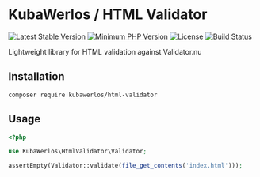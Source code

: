 KubaWerlos / HTML Validator
===========================

[![Latest Stable Version](https://poser.pugx.org/kubawerlos/html-validator/v/stable)](https://packagist.org/packages/kubawerlos/html-validator)
[![Minimum PHP Version](https://img.shields.io/badge/php-%3E%3D%205.3-8892BF.svg)](https://php.net)
[![License](https://poser.pugx.org/kubawerlos/html-validator/license)](https://packagist.org/packages/kubawerlos/html-validator)
[![Build Status](https://travis-ci.org/kubawerlos/html-validator.svg?branch=master)](https://travis-ci.org/kubawerlos/html-validator)

Lightweight library for HTML validation against Validator.nu

Installation
------------

    composer require kubawerlos/html-validator


Usage
-----

```php
<?php

use KubaWerlos\HtmlValidator\Validator;

assertEmpty(Validator::validate(file_get_contents('index.html')));
```
